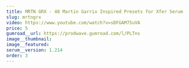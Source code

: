 ```yaml
---
title: MRTN GRX - 48 Martin Garrix Inspired Presets for Xfer Serum
slug: mrtngrx
video: https://www.youtube.com/watch?v=sDFGAM75uVA
price: 5
gumroad__url: https://prodwave.gumroad.com/l/PLTns
image__thumbnail:
image__featured:
serum__version: 1.214
order: 3
---
```


